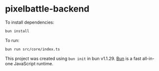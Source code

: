 # pixelbattle-backend

To install dependencies:

```bash
bun install
```

To run:

```bash
bun run src/core/index.ts
```

This project was created using `bun init` in bun v1.1.29. [Bun](https://bun.sh) is a fast all-in-one JavaScript runtime.
